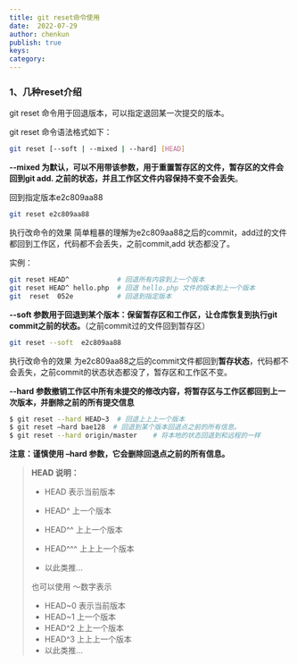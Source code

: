 ```yaml
---
title: git reset命令使用
date:  2022-07-29
author: chenkun
publish: true
keys:
category:
---
```



### 1、几种reset介绍

git reset 命令用于回退版本，可以指定退回某一次提交的版本。

git reset 命令语法格式如下：

```bash
git reset [--soft | --mixed | --hard] [HEAD]
```



**--mixed 为默认，可以不用带该参数，用于重置暂存区的文件，暂存区的文件会回到git add. 之前的状态，并且工作区文件内容保持不变不会丢失**。

回到指定版本e2c809aa88

```bash
git reset e2c809aa88
```
执行改命令的效果  简单粗暴的理解为e2c809aa88之后的commit，add过的文件都回到工作区，代码都不会丢失，之前commit,add 状态都没了。


实例：

```bash
git reset HEAD^            # 回退所有内容到上一个版本  
git reset HEAD^ hello.php  # 回退 hello.php 文件的版本到上一个版本  
git  reset  052e           # 回退到指定版本
```



**--soft 参数用于回退到某个版本：保留暂存区和工作区，让仓库恢复到执行git commit之前的状态。**（之前commit过的文件回到暂存区）

```bash
git reset --soft  e2c809aa88
```

执行改命令的效果 为e2c809aa88之后的commit文件都回到**暂存状态**，代码都不会丢失，之前commit的状态状态都没了，暂存区和工作区不变。


**--hard 参数撤销工作区中所有未提交的修改内容，将暂存区与工作区都回到上一次版本，并删除之前的所有提交信息**

```bash
$ git reset --hard HEAD~3  # 回退上上上一个版本  
$ git reset –hard bae128  # 回退到某个版本回退点之前的所有信息。 
$ git reset --hard origin/master    # 将本地的状态回退到和远程的一样 
```

**注意：谨慎使用 –hard 参数，它会删除回退点之前的所有信息。**



> **HEAD 说明：**
>
> - HEAD 表示当前版本
>
> - HEAD^ 上一个版本
>
> - HEAD^^ 上上一个版本
>
> - HEAD^^^ 上上上一个版本
>
> - 以此类推...
>
>   
>
> 也可以使用 ～数字表示
>
> - HEAD~0 表示当前版本
> - HEAD~1 上一个版本
> - HEAD^2 上上一个版本
> - HEAD^3 上上上一个版本
> - 以此类推...





